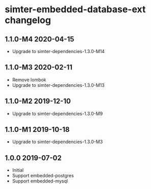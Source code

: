 # simter-embedded-database-ext changelog

## 1.1.0-M4 2020-04-15

- Upgrade to simter-dependencies-1.3.0-M14

## 1.1.0-M3 2020-02-11

- Remove lombok
- Upgrade to simter-dependencies-1.3.0-M13

## 1.1.0-M2 2019-12-10

- Upgrade to simter-dependencies-1.3.0-M9

## 1.1.0-M1 2019-10-18

- Upgrade to simter-dependencies-1.3.0-M3

## 1.0.0 2019-07-02

- Initial
- Support embedded-postgres
- Support embedded-mysql
